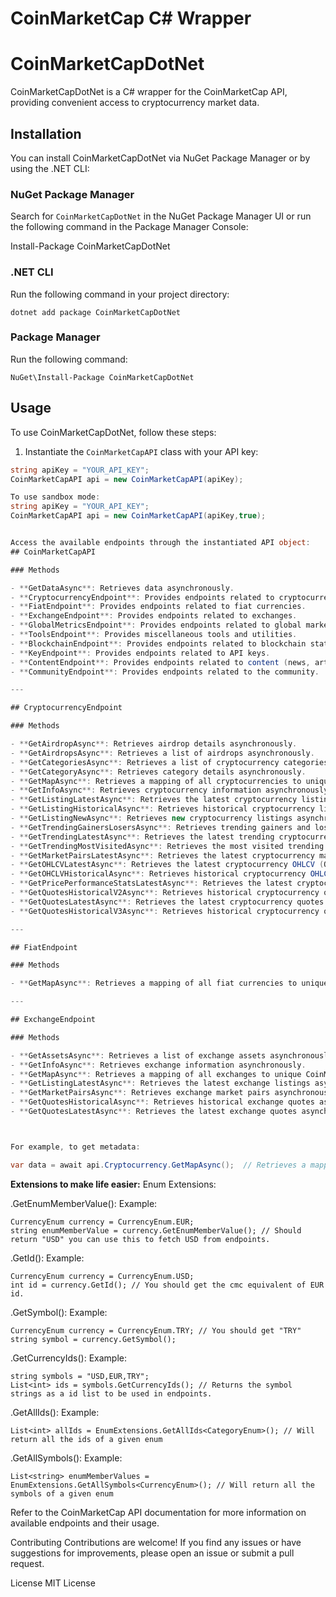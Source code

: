 # CoinMarketCap C# Wrapper

# CoinMarketCapDotNet

CoinMarketCapDotNet is a C# wrapper for the CoinMarketCap API, providing convenient access to cryptocurrency market data.

## Installation

You can install CoinMarketCapDotNet via NuGet Package Manager or by using the .NET CLI:

### NuGet Package Manager

Search for `CoinMarketCapDotNet` in the NuGet Package Manager UI or run the following command in the Package Manager Console:

Install-Package CoinMarketCapDotNet

### .NET CLI

Run the following command in your project directory:
```
dotnet add package CoinMarketCapDotNet
```

### Package Manager

Run the following command:
```
NuGet\Install-Package CoinMarketCapDotNet
```
## Usage

To use CoinMarketCapDotNet, follow these steps:

1. Instantiate the `CoinMarketCapAPI` class with your API key:

```csharp
string apiKey = "YOUR_API_KEY";
CoinMarketCapAPI api = new CoinMarketCapAPI(apiKey);

To use sandbox mode:
string apiKey = "YOUR_API_KEY";
CoinMarketCapAPI api = new CoinMarketCapAPI(apiKey,true);


Access the available endpoints through the instantiated API object:
## CoinMarketCapAPI

### Methods

- **GetDataAsync**: Retrieves data asynchronously.
- **CryptocurrencyEndpoint**: Provides endpoints related to cryptocurrencies.
- **FiatEndpoint**: Provides endpoints related to fiat currencies.
- **ExchangeEndpoint**: Provides endpoints related to exchanges.
- **GlobalMetricsEndpoint**: Provides endpoints related to global market metrics.
- **ToolsEndpoint**: Provides miscellaneous tools and utilities.
- **BlockchainEndpoint**: Provides endpoints related to blockchain statistics.
- **KeyEndpoint**: Provides endpoints related to API keys.
- **ContentEndpoint**: Provides endpoints related to content (news, articles, etc.).
- **CommunityEndpoint**: Provides endpoints related to the community.

---

## CryptocurrencyEndpoint

### Methods

- **GetAirdropAsync**: Retrieves airdrop details asynchronously.
- **GetAirdropsAsync**: Retrieves a list of airdrops asynchronously.
- **GetCategoriesAsync**: Retrieves a list of cryptocurrency categories asynchronously.
- **GetCategoryAsync**: Retrieves category details asynchronously.
- **GetMapAsync**: Retrieves a mapping of all cryptocurrencies to unique CoinMarketCap IDs asynchronously.
- **GetInfoAsync**: Retrieves cryptocurrency information asynchronously.
- **GetListingLatestAsync**: Retrieves the latest cryptocurrency listings asynchronously.
- **GetListingHistoricalAsync**: Retrieves historical cryptocurrency listings asynchronously.
- **GetListingNewAsync**: Retrieves new cryptocurrency listings asynchronously.
- **GetTrendingGainersLosersAsync**: Retrieves trending gainers and losers asynchronously.
- **GetTrendingLatestAsync**: Retrieves the latest trending cryptocurrencies asynchronously.
- **GetTrendingMostVisitedAsync**: Retrieves the most visited trending cryptocurrencies asynchronously.
- **GetMarketPairsLatestAsync**: Retrieves the latest cryptocurrency market pairs asynchronously.
- **GetOHLCVLatestAsync**: Retrieves the latest cryptocurrency OHLCV (Open, High, Low, Close, Volume) data asynchronously.
- **GetOHCLVHistoricalAsync**: Retrieves historical cryptocurrency OHLCV (Open, High, Low, Close, Volume) data asynchronously.
- **GetPricePerformanceStatsLatestAsync**: Retrieves the latest cryptocurrency price performance statistics asynchronously.
- **GetQuotesHistoricalV2Async**: Retrieves historical cryptocurrency quotes using V2 endpoint asynchronously.
- **GetQuotesLatestAsync**: Retrieves the latest cryptocurrency quotes asynchronously.
- **GetQuotesHistoricalV3Async**: Retrieves historical cryptocurrency quotes using V3 endpoint asynchronously.

---

## FiatEndpoint

### Methods

- **GetMapAsync**: Retrieves a mapping of all fiat currencies to unique CoinMarketCap IDs asynchronously.

---

## ExchangeEndpoint

### Methods

- **GetAssetsAsync**: Retrieves a list of exchange assets asynchronously.
- **GetInfoAsync**: Retrieves exchange information asynchronously.
- **GetMapAsync**: Retrieves a mapping of all exchanges to unique CoinMarketCap IDs asynchronously.
- **GetListingLatestAsync**: Retrieves the latest exchange listings asynchronously.
- **GetMarketPairsAsync**: Retrieves exchange market pairs asynchronously.
- **GetQuotesHistoricalAsync**: Retrieves historical exchange quotes asynchronously.
- **GetQuotesLatestAsync**: Retrieves the latest exchange quotes asynchronously.



For example, to get metadata:

var data = await api.Cryptocurrency.GetMapAsync();  // Retrieves a mapping of all supported fiat currencies to unique CoinMarketCap IDs.
```

**Extensions to make life easier:**
Enum Extensions:

.GetEnumMemberValue():
Example:
```
CurrencyEnum currency = CurrencyEnum.EUR;
string enumMemberValue = currency.GetEnumMemberValue(); // Should return "USD" you can use this to fetch USD from endpoints.
```

.GetId():
Example:
```
CurrencyEnum currency = CurrencyEnum.USD;
int id = currency.GetId(); // You should get the cmc equivalent of EUR id.
```

.GetSymbol():
Example:
```
CurrencyEnum currency = CurrencyEnum.TRY; // You should get "TRY"
string symbol = currency.GetSymbol();
```

.GetCurrencyIds():
Example:
```
string symbols = "USD,EUR,TRY";
List<int> ids = symbols.GetCurrencyIds(); // Returns the symbol strings as a id list to be used in endpoints.
```

.GetAllIds():
Example:
```
List<int> allIds = EnumExtensions.GetAllIds<CategoryEnum>(); // Will return all the ids of a given enum
```

.GetAllSymbols():
Example:
```
List<string> enumMemberValues = EnumExtensions.GetAllSymbols<CurrencyEnum>(); // Will return all the symbols of a given enum
```
  
Refer to the CoinMarketCap API documentation for more information on available endpoints and their usage.

Contributing
Contributions are welcome! If you find any issues or have suggestions for improvements, please open an issue or submit a pull request.

License
MIT License

